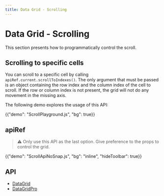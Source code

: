 ```yaml
---
title: Data Grid - Scrolling
---
```


# Data Grid - Scrolling

<p class="description">This section presents how to programmatically control the scroll.</p>

## Scrolling to specific cells [<span class="plan-pro"></span>](https://material-ui.com/store/items/material-ui-pro/)

You can scroll to a specific cell by calling `apiRef.current.scrollToIndexes()`.
The only argument that must be passed is an object containing the row index and the column index of the cell to scroll.
If the row or column index is not present, the grid will not do any movement in the missing axis.

The following demo explores the usage of this API:

{{"demo": "ScrollPlayground.js", "bg": true}}

## apiRef [<span class="plan-pro"></span>](https://material-ui.com/store/items/material-ui-pro/)

> ⚠️ Only use this API as the last option. Give preference to the props to control the grid.

{{"demo": "ScrollApiNoSnap.js", "bg": "inline", "hideToolbar": true}}

## API

- [DataGrid](/x/api/data-grid/data-grid/)
- [DataGridPro](/x/api/data-grid/data-grid-pro/)
